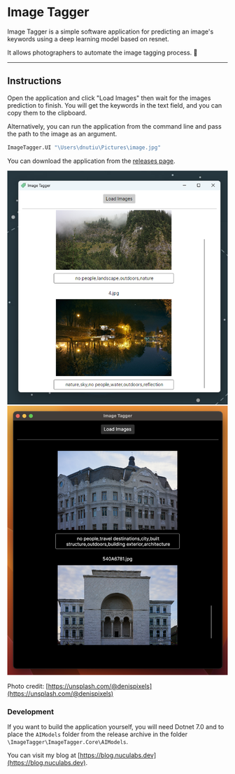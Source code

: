 # Image Tagger

Image Tagger is a simple software application for predicting an image's keywords using a deep learning model based on resnet.

It allows photographers to automate the image tagging process. 📸

---

## Instructions

Open the application and click "Load Images" then wait for the images prediction to finish. You will get the keywords in the text field, and you can copy them to the clipboard.

Alternatively, you can run the application from the command line and pass the path to the image as an argument.

```bash
ImageTagger.UI "\Users\dnutiu\Pictures\image.jpg"
```

You can download the application from the [releases page](https://github.com/dnutiu/image-tagging/releases).

![Image Tagger](./docs/preview.png)
![Image Tagger](./docs/preview-mac.png)

Photo credit: [https://unsplash.com/@denispixels](https://unsplash.com/@denispixels)

### Development

If you want to build the application yourself, you will need Dotnet 7.0 and to place the `AIModels` 
folder from the release archive in the folder `\ImageTagger\ImageTagger.Core\AIModels`.

You can visit my blog at [https://blog.nuculabs.dev](https://blog.nuculabs.dev).
